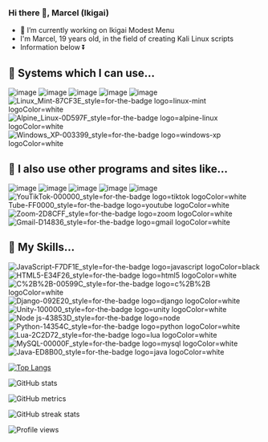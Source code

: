 ### Hi there 👋, Marcel (Ikigai)


- 🔭 I’m currently working on Ikigai Modest Menu 
- I'm Marcel, 19 years old, in the field of creating Kali Linux scripts
- Information below ⏬


## 🔧 Systems which I can use...
![image](https://user-images.githubusercontent.com/79818491/147387741-fa05f04c-c54d-4f8e-b1b7-f69e86a264b6.png)
![image](https://user-images.githubusercontent.com/79818491/147387742-04bd9b9e-fe3e-4f82-8e46-c114e92ae146.png)
![image](https://user-images.githubusercontent.com/79818491/147387745-03f2ff35-c61b-4089-874e-72143b32ff79.png)
![image](https://user-images.githubusercontent.com/79818491/147387748-b854dfc7-5f23-4c92-9ae6-c2523fd1dd67.png)
![image](https://user-images.githubusercontent.com/79818491/147387750-dce98102-a074-4aff-9cd0-a6608eda8f96.png)
![Linux_Mint-87CF3E_style=for-the-badge logo=linux-mint logoColor=white](https://user-images.githubusercontent.com/79818491/147409068-43d5bdaf-046b-4b5b-aad9-5fdff93840d3.png)
![Alpine_Linux-0D597F_style=for-the-badge logo=alpine-linux logoColor=white](https://user-images.githubusercontent.com/79818491/147409070-1e75fae6-1f61-4418-85f7-2e48409bc514.png)
![Windows_XP-003399_style=for-the-badge logo=windows-xp logoColor=white](https://user-images.githubusercontent.com/79818491/147409077-24e1e754-a4bf-4395-9b85-c05599f2f10c.png)

## 🔧 I also use other programs and sites like...
![image](https://user-images.githubusercontent.com/79818491/147387784-393bde39-d1f2-4e82-be5c-1b51682ba13c.png)
![image](https://user-images.githubusercontent.com/79818491/147387785-1d137581-36d1-402a-90ce-7a6d28950aae.png)
![image](https://user-images.githubusercontent.com/79818491/147387788-01c0b509-b390-49d1-8e0a-a9fc87e1c014.png)
![image](https://user-images.githubusercontent.com/79818491/147387790-91500525-f740-42e0-9bca-d098778dfa47.png)
![image](https://user-images.githubusercontent.com/79818491/147387792-91981735-baf1-4aa9-bc00-d1a4dac2b77d.png)
![You![TikTok-000000_style=for-the-badge logo=tiktok logoColor=white](https://user-images.githubusercontent.com/79818491/147409099-a7456c4a-bcea-40ec-b401-0f9333820390.png)
Tube-FF0000_style=for-the-badge logo=youtube logoColor=white](https://user-images.githubusercontent.com/79818491/147409092-95852ddb-370c-4aa9-bd2d-84cd610a31e5.png)
![Zoom-2D8CFF_style=for-the-badge logo=zoom logoColor=white](https://user-images.githubusercontent.com/79818491/147409105-45a4636e-8847-46ce-8ad0-7e1a98d9cbe7.png)
![Gmail-D14836_style=for-the-badge logo=gmail logoColor=white](https://user-images.githubusercontent.com/79818491/147409106-61ebf7a7-d558-48b1-8f98-40b932d70367.png)

## 🔧 My Skills...
![JavaScript-F7DF1E_style=for-the-badge logo=javascript logoColor=black](https://user-images.githubusercontent.com/79818491/147389417-169f8e44-ebdd-4a25-9c09-600f80a6e73c.png)
![HTML5-E34F26_style=for-the-badge logo=html5 logoColor=white](https://user-images.githubusercontent.com/79818491/147389419-35a079d9-6ac4-4d5c-9749-c11620b1ab2f.png)
![C%2B%2B-00599C_style=for-the-badge logo=c%2B%2B logoColor=white](https://user-images.githubusercontent.com/79818491/147389421-823a4973-56d8-42d5-bd1f-6eda137e115c.png)
![Django-092E20_style=for-the-badge logo=django logoColor=white](https://user-images.githubusercontent.com/79818491/147389432-97e3814e-6580-4ad2-acbd-26ee6fcc9c28.png)
![Unity-100000_style=for-the-badge logo=unity logoColor=white](https://user-images.githubusercontent.com/79818491/147389435-3ce67e69-3568-470d-9f0e-bf62f2aafc40.png)
![Node js-43853D_style=for-the-badge logo=node](https://user-images.githubusercontent.com/79818491/147389436-bad1fc49-9245-471a-b612-d7bc106db865.png)
![Python-14354C_style=for-the-badge logo=python logoColor=white](https://user-images.githubusercontent.com/79818491/147389438-1898a6b7-1608-40d4-b1b0-c9f247e5f55e.png)
![Lua-2C2D72_style=for-the-badge logo=lua logoColor=white](https://user-images.githubusercontent.com/79818491/147389439-e84055d5-48b7-4b12-aa2f-6ac0e874268e.png)
![MySQL-00000F_style=for-the-badge logo=mysql logoColor=white](https://user-images.githubusercontent.com/79818491/147389440-6a1e36c9-13ec-427c-8076-65735099d857.png)
![Java-ED8B00_style=for-the-badge logo=java logoColor=white](https://user-images.githubusercontent.com/79818491/147409207-8ae83b6b-a453-4db1-b736-25667050f713.png)


[![Top Langs](https://github-readme-stats.vercel.app/api/top-langs/?username=IkigaiHack)](https://github.com/anuraghazra/github-readme-stats)


![GitHub stats](https://github-readme-stats.vercel.app/api?username=IkigaiHack&show_icons=true)  

![GitHub metrics](https://metrics.lecoq.io/IkigaiHack)  

![GitHub streak stats](https://github-readme-streak-stats.herokuapp.com/?user=IkigaiHack)  

![Profile views](https://gpvc.arturio.dev/IkigaiHack)  
